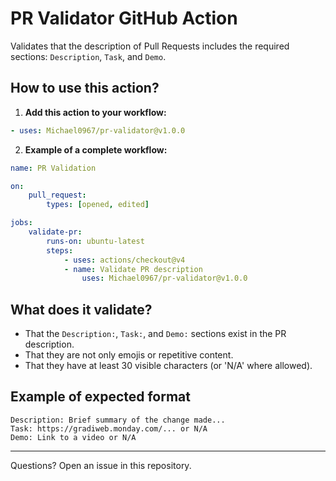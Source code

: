# PR Validator GitHub Action

Validates that the description of Pull Requests includes the required sections: `Description`, `Task`, and `Demo`.

## How to use this action?

1. **Add this action to your workflow:**

```yaml
- uses: Michael0967/pr-validator@v1.0.0
```

2. **Example of a complete workflow:**

```yaml
name: PR Validation

on:
	pull_request:
		types: [opened, edited]

jobs:
	validate-pr:
		runs-on: ubuntu-latest
		steps:
			- uses: actions/checkout@v4
			- name: Validate PR description
				uses: Michael0967/pr-validator@v1.0.0
```

## What does it validate?
- That the `Description:`, `Task:`, and `Demo:` sections exist in the PR description.
- That they are not only emojis or repetitive content.
- That they have at least 30 visible characters (or 'N/A' where allowed).

## Example of expected format

```
Description: Brief summary of the change made...
Task: https://gradiweb.monday.com/... or N/A
Demo: Link to a video or N/A
```

---

Questions? Open an issue in this repository.
